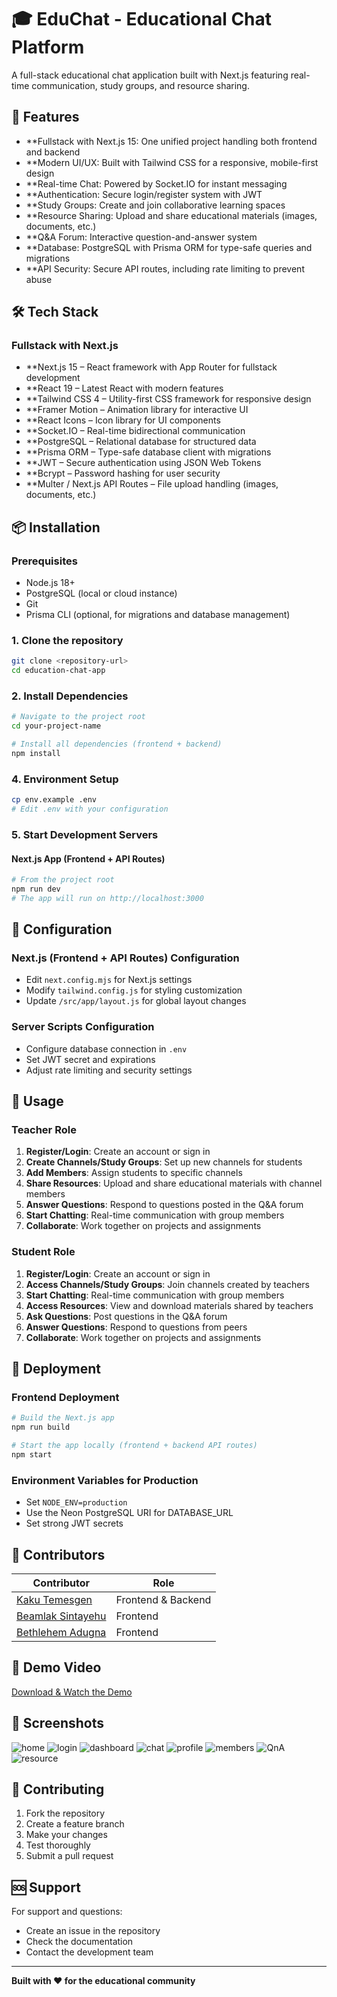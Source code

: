 # 🎓 EduChat - Educational Chat Platform

A full-stack educational chat application built with Next.js featuring real-time communication, study groups, and resource sharing.

## 🚀 Features

- **Fullstack with Next.js 15: One unified project handling both frontend and backend
- **Modern UI/UX: Built with Tailwind CSS for a responsive, mobile-first design
- **Real-time Chat: Powered by Socket.IO for instant messaging
- **Authentication: Secure login/register system with JWT
- **Study Groups: Create and join collaborative learning spaces
- **Resource Sharing: Upload and share educational materials (images, documents, etc.)
- **Q&A Forum: Interactive question-and-answer system
- **Database: PostgreSQL with Prisma ORM for type-safe queries and migrations
- **API Security: Secure API routes, including rate limiting to prevent abuse


## 🛠️ Tech Stack

### Fullstack with Next.js

- **Next.js 15 – React framework with App Router for fullstack development
- **React 19 – Latest React with modern features
- **Tailwind CSS 4 – Utility-first CSS framework for responsive design
- **Framer Motion – Animation library for interactive UI
- **React Icons – Icon library for UI components
- **Socket.IO – Real-time bidirectional communication
- **PostgreSQL – Relational database for structured data
- **Prisma ORM – Type-safe database client with migrations
- **JWT – Secure authentication using JSON Web Tokens
- **Bcrypt – Password hashing for user security
- **Multer / Next.js API Routes – File upload handling (images, documents, etc.)

## 📦 Installation

### Prerequisites
- Node.js 18+ 
- PostgreSQL (local or cloud instance)
- Git
- Prisma CLI (optional, for migrations and database management)

### 1. Clone the repository
```bash
git clone <repository-url>
cd education-chat-app
```

### 2. Install Dependencies
```bash
# Navigate to the project root
cd your-project-name

# Install all dependencies (frontend + backend)
npm install
```

### 4. Environment Setup
```bash
cp env.example .env
# Edit .env with your configuration
```

### 5. Start Development Servers

#### Next.js App (Frontend + API Routes)
```bash
# From the project root
npm run dev
# The app will run on http://localhost:3000
```

## 🔧 Configuration

### Next.js (Frontend + API Routes) Configuration
- Edit `next.config.mjs` for Next.js settings
- Modify `tailwind.config.js` for styling customization
- Update `/src/app/layout.js` for global layout changes

### Server Scripts Configuration
- Configure database connection in `.env`
- Set JWT secret and expirations
- Adjust rate limiting and security settings

## 📱 Usage
### Teacher Role
1. **Register/Login**: Create an account or sign in
2. **Create Channels/Study Groups**: Set up new channels for students
3.  **Add Members**: Assign students to specific channels
4. **Share Resources**: Upload and share educational materials with channel members
5. **Answer Questions**: Respond to questions posted in the Q&A forum
6.  **Start Chatting**: Real-time communication with group members
7. **Collaborate**: Work together on projects and assignments
   
### Student Role
1. **Register/Login**: Create an account or sign in
2. **Access Channels/Study Groups**: Join channels created by teachers
3. **Start Chatting**: Real-time communication with group members
4. **Access Resources**: View and download materials shared by teachers
5. **Ask Questions**: Post questions in the Q&A forum
6. **Answer Questions**: Respond to questions from peers
7. **Collaborate**: Work together on projects and assignments
 

## 🚀 Deployment

### Frontend Deployment
```bash
# Build the Next.js app
npm run build

# Start the app locally (frontend + backend API routes)
npm start
```

### Environment Variables for Production
- Set `NODE_ENV=production`
- Use the Neon PostgreSQL URI for DATABASE_URL
- Set strong JWT secrets

## 👥 Contributors

| Contributor | Role |
|-------------|------|
| [Kaku Temesgen](https://github.com/fenitamas) | Frontend & Backend |
| [Beamlak Sintayehu](https://github.com/beamlaksinta) | Frontend |
| [Bethlehem Adugna](https://github.com/Betheel1) | Frontend |

## 🎥 Demo Video

[Download & Watch the Demo](https://drive.google.com/file/d/1TUjDb85gasN3w3dnInvgsC77E7bEWFxU/view?usp=sharing)


## 📸 Screenshots

![home](screenshoots/home.png)
![login](screenshoots/login.png)
![dashboard](screenshoots/dashboard.png)
![chat](screenshoots/chat.png)
![profile](screenshoots/profile.png)
![members](screenshoots/members.png)
![QnA](screenshoots/QnA.png)
![resource](screenshoots/resource.png)

## 🤝 Contributing

1. Fork the repository
2. Create a feature branch
3. Make your changes
4. Test thoroughly
5. Submit a pull request

## 🆘 Support

For support and questions:
- Create an issue in the repository
- Check the documentation
- Contact the development team

---

**Built with ❤️ for the educational community**
